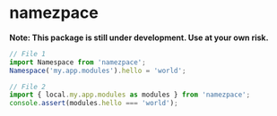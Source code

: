 # namezpace

**Note: This package is still under development. Use at your own risk.**

```javascript
// File 1
import Namespace from 'namezpace';
Namespace('my.app.modules').hello = 'world';
```

```javascript
// File 2
import { local.my.app.modules as modules } from 'namezpace';
console.assert(modules.hello === 'world');
```
